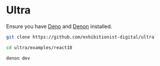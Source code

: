 # Ultra

Ensure you have [Deno](https://deno.land/) and
[Denon](https://deno.land/x/denon) installed.

```bash
git clone https://github.com/exhibitionist-digital/ultra

cd ultra/examples/react18

denon dev
```
